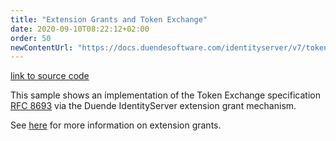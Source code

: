 ```yaml
---
title: "Extension Grants and Token Exchange"
date: 2020-09-10T08:22:12+02:00
order: 50
newContentUrl: "https://docs.duendesoftware.com/identityserver/v7/tokens/extension_grants/"
---
```


[link to source code](https://github.com/DuendeSoftware/Samples/tree/main/IdentityServer/v5/TokenExchange)

This sample shows an implementation of the Token Exchange specification [RFC 8693](https://tools.ietf.org/html/rfc8693) via the Duende IdentityServer extension grant mechanism.

See [here](../tokens/extension_grants) for more information on extension grants.
